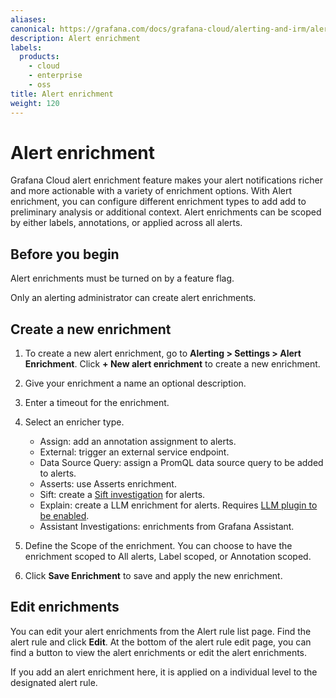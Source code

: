 ```yaml
---
aliases:
canonical: https://grafana.com/docs/grafana-cloud/alerting-and-irm/alerting/configure-notifications/alert-enrichment/
description: Alert enrichment
labels:
  products:
    - cloud
    - enterprise
    - oss
title: Alert enrichment
weight: 120
---
```


# Alert enrichment

Grafana Cloud alert enrichment feature makes your alert notifications richer and more actionable with a variety of enrichment options. With Alert enrichment, you can configure different enrichment types to add add to preliminary analysis or additional context. Alert enrichments can be scoped by either labels, annotations, or applied across all alerts.

## Before you begin

Alert enrichments must be turned on by a feature flag.

Only an alerting administrator can create alert enrichments.

## Create a new enrichment

1. To create a new alert enrichment, go to **Alerting > Settings > Alert Enrichment**.
   Click **+ New alert enrichment** to create a new enrichment.

1. Give your enrichment a name an optional description.

1. Enter a timeout for the enrichment.

1. Select an enricher type.
   - Assign: add an annotation assignment to alerts.
   - External: trigger an external service endpoint.
   - Data Source Query: assign a PromQL data source query to be added to alerts.
   - Asserts: use Asserts enrichment.
   - Sift: create a [Sift investigation](/docs/grafana-cloud/machine-learning/sift/) for alerts.
   - Explain: create a LLM enrichment for alerts. Requires [LLM plugin to be enabled](docs/grafana-cloud/machine-learning/llm/llm-setup/).
   - Assistant Investigations: enrichments from Grafana Assistant.

1. Define the Scope of the enrichment. You can choose to have the enrichment scoped to All alerts, Label scoped, or Annotation scoped.

1. Click **Save Enrichment** to save and apply the new enrichment.

## Edit enrichments

You can edit your alert enrichments from the Alert rule list page. Find the alert rule and click **Edit**. At the bottom of the alert rule edit page, you can find a button to view the alert enrichments or edit the alert enrichments.

If you add an alert enrichment here, it is applied on a individual level to the designated alert rule.
